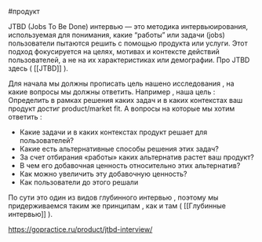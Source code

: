 #продукт 

JTBD (Jobs To Be Done) интервью — это методика интервьюирования, используемая для понимания, какие “работы” или задачи (jobs) пользователи пытаются решить с помощью продукта или услуги. Этот подход фокусируется на целях, мотивах и контексте действий пользователей, а не на их характеристиках или демографии. Про JTBD здесь ( [[JTBD]] ).

Для начала мы должны прописать цель нашено исследования , на какие вопросы мы должны ответить. Например , наша цель :  Определить в рамках решения каких задач и в каких контекстах ваш продукт достиг product/market fit. А вопросы на которые мы хотим ответить : 
- Какие задачи и в каких контекстах продукт решает для пользователей?
- Какие есть альтернативные способы решения этих задач?
- За счет отбирания «работы» каких альтернатив растет ваш продукт?
- В чем его добавочная ценность относительно этих альтернатив?
- Как можно увеличить эту добавочную ценность?
- Как пользователи до этого решали 

По сути это один из видов глубинного интервью , поэтому мы придерживаемся таким же принципам , как и там ( [[Глубинные интервью]] ). 






https://gopractice.ru/product/jtbd-interview/
